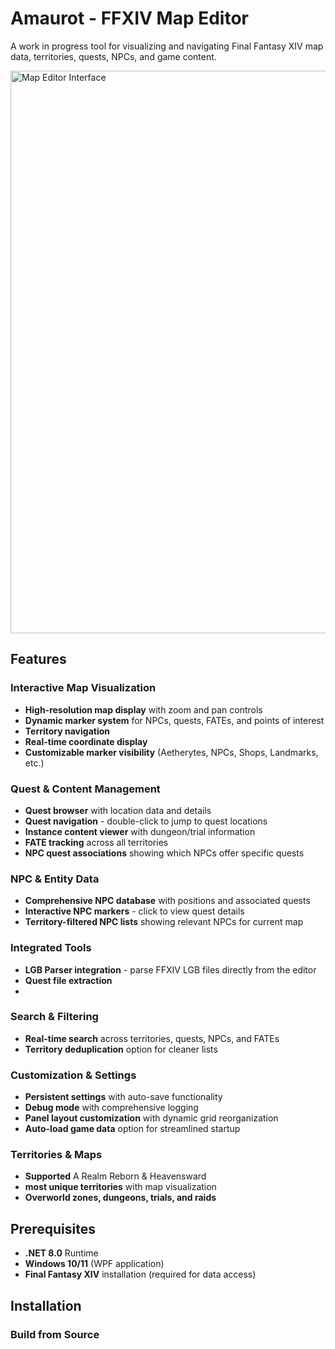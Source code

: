 # Amaurot - FFXIV Map Editor

A work in progress tool for visualizing and navigating Final Fantasy XIV map data, territories, quests, NPCs, and game content.

<img src="https://github.com/user-attachments/assets/3e638426-fe87-49c2-974f-32e86b7a51c2" alt="Map Editor Interface" width="900">

## Features

### **Interactive Map Visualization**
- **High-resolution map display** with zoom and pan controls
- **Dynamic marker system** for NPCs, quests, FATEs, and points of interest
- **Territory navigation** 
- **Real-time coordinate display** 
- **Customizable marker visibility** (Aetherytes, NPCs, Shops, Landmarks, etc.)

### **Quest & Content Management**
- **Quest browser** with location data and details
- **Quest navigation** - double-click to jump to quest locations
- **Instance content viewer** with dungeon/trial information
- **FATE tracking** across all territories
- **NPC quest associations** showing which NPCs offer specific quests

### **NPC & Entity Data**
- **Comprehensive NPC database** with positions and associated quests
- **Interactive NPC markers** - click to view quest details
- **Territory-filtered NPC lists** showing relevant NPCs for current map

### **Integrated Tools**
- **LGB Parser integration** - parse FFXIV LGB files directly from the editor
- **Quest file extraction**
- 
### **Search & Filtering**
- **Real-time search** across territories, quests, NPCs, and FATEs
- **Territory deduplication** option for cleaner lists

### **Customization & Settings**
- **Persistent settings** with auto-save functionality
- **Debug mode** with comprehensive logging
- **Panel layout customization** with dynamic grid reorganization
- **Auto-load game data** option for streamlined startup

### **Territories & Maps**
- **Supported** A Realm Reborn & Heavensward
- **most unique territories** with map visualization
- **Overworld zones, dungeons, trials, and raids**


## Prerequisites

- **.NET 8.0** Runtime
- **Windows 10/11** (WPF application)
- **Final Fantasy XIV** installation (required for data access)

##  Installation

### Build from Source
